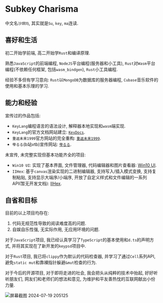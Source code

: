 # Subkey Charisma

中文名`沙琪玛`, 其实就是`Su`, `key`, `ma`连读. 

## 喜好和生活

初二开始学前端, 高二开始学`Rust`和编译原理. 

熟悉`JavaScript`的前端编程, `NodeJS`平台编程\(服务器和小工具\),  `Rust`对`Wasm`平台编程\(不依赖任何框架, 包括`wasm_bindgen`\), `Rust`小工具编程. 

经验不多但有学习意向: `Rust`以`MongoDB`为数据库的服务器编程, `Cubase`音乐软件的使用和基本乐理的学习.  

## 能力和经验

宣传过的作品包括: 

- `KeyLang`编程语言的语法设计, 解释器本地实现和`wasm`端实现. 
- `KeyLang`的官方文档网站建立:  [`KeyDocs`](https://docs.subkey.top/).
- `重返未来1999`官方网站的完全重构: [`重返未来1999`](https://1999.subkey.top/).
- `雫るる`(b站vtb)宣传网站: [`雫るる`](https://lulu.subkey.top/).

未宣传, 未完整实现但基本功能齐全的项目: 

- `Win10 UI`: 实现了基本界面, 文件管理器, 代码编辑器和图片查看器: [Win10 UI](https://win.subkey.top/).
- `IIHex`: 基于`canvas`渲染实现的二进制编辑器, 支持写入/插入模式变换, 支持复制粘贴, 支持显示大端序/小端序, 开放了自定义样式和文件编辑的一系列API(暂无开发文档): [IIHex](https://hex.subkey.top/).

## 自省和目标

目前的以上项目均存在: 

1. 代码无规范性导致的阅读难度高的问题. 
2. 自娱自乐性强, 无实际作用, 无应用环境的问题.

对于`JavaScript`项目, 我已经认真学习了`TypeScript`的基本使用和`d.ts`的声明方式, 并将其实现在了新开发的`keypsd`项目中. 

对于`Rust`项目, 我已将`clippy`作为默认的代码检查器, 并学习了通过`Cell`系列API, 避免`static mut`和靠裸指针躲避`&mut`检查的行为. 

对于今后的开源项目, 对于即将走进的社会, 我会把头从纯粹的技术中抬起, 好好听听朋友们, 网友们和老师们的想法和意见, 为维护和平友善热忱的互联网献出小份力量. 

![屏幕截图 2024-07-19 205125](https://github.com/user-attachments/assets/5987fda1-1f7d-48f6-b58f-9e2d3a21ed62)

